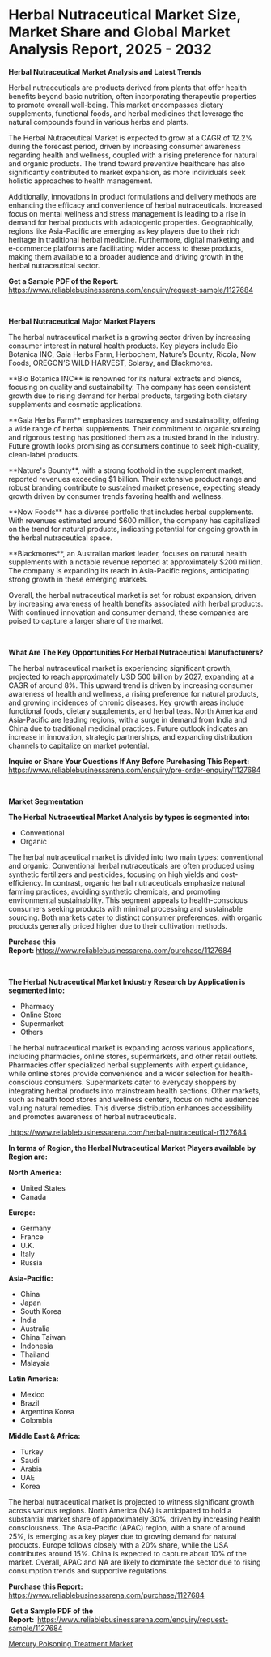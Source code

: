 <p><h1>Herbal Nutraceutical Market Size, Market Share and Global Market Analysis Report, 2025 - 2032</h1></p><p><strong>Herbal Nutraceutical Market Analysis and Latest Trends</strong></p>
<p><p>Herbal nutraceuticals are products derived from plants that offer health benefits beyond basic nutrition, often incorporating therapeutic properties to promote overall well-being. This market encompasses dietary supplements, functional foods, and herbal medicines that leverage the natural compounds found in various herbs and plants.</p><p>The Herbal Nutraceutical Market is expected to grow at a CAGR of 12.2% during the forecast period, driven by increasing consumer awareness regarding health and wellness, coupled with a rising preference for natural and organic products. The trend toward preventive healthcare has also significantly contributed to market expansion, as more individuals seek holistic approaches to health management.</p><p>Additionally, innovations in product formulations and delivery methods are enhancing the efficacy and convenience of herbal nutraceuticals. Increased focus on mental wellness and stress management is leading to a rise in demand for herbal products with adaptogenic properties. Geographically, regions like Asia-Pacific are emerging as key players due to their rich heritage in traditional herbal medicine. Furthermore, digital marketing and e-commerce platforms are facilitating wider access to these products, making them available to a broader audience and driving growth in the herbal nutraceutical sector.</p></p>
<p><strong>Get a Sample PDF of the Report:&nbsp;</strong> <a href="https://www.reliablebusinessarena.com/enquiry/request-sample/1127684?utm_campaign=3263&utm_medium=2&utm_source=Github&utm_content=ia&utm_term=06032025&utm_id=herbal-nutraceutical">https://www.reliablebusinessarena.com/enquiry/request-sample/1127684</a></p>
<p>&nbsp;</p>
<p><strong>Herbal Nutraceutical Major Market Players</strong></p>
<p><p>The herbal nutraceutical market is a growing sector driven by increasing consumer interest in natural health products. Key players include Bio Botanica INC, Gaia Herbs Farm, Herbochem, Nature’s Bounty, Ricola, Now Foods, OREGON’S WILD HARVEST, Solaray, and Blackmores.</p><p>**Bio Botanica INC** is renowned for its natural extracts and blends, focusing on quality and sustainability. The company has seen consistent growth due to rising demand for herbal products, targeting both dietary supplements and cosmetic applications.</p><p>**Gaia Herbs Farm** emphasizes transparency and sustainability, offering a wide range of herbal supplements. Their commitment to organic sourcing and rigorous testing has positioned them as a trusted brand in the industry. Future growth looks promising as consumers continue to seek high-quality, clean-label products.</p><p>**Nature's Bounty**, with a strong foothold in the supplement market, reported revenues exceeding $1 billion. Their extensive product range and robust branding contribute to sustained market presence, expecting steady growth driven by consumer trends favoring health and wellness.</p><p>**Now Foods** has a diverse portfolio that includes herbal supplements. With revenues estimated around $600 million, the company has capitalized on the trend for natural products, indicating potential for ongoing growth in the herbal nutraceutical space.</p><p>**Blackmores**, an Australian market leader, focuses on natural health supplements with a notable revenue reported at approximately $200 million. The company is expanding its reach in Asia-Pacific regions, anticipating strong growth in these emerging markets.</p><p>Overall, the herbal nutraceutical market is set for robust expansion, driven by increasing awareness of health benefits associated with herbal products. With continued innovation and consumer demand, these companies are poised to capture a larger share of the market.</p></p>
<p>&nbsp;</p>
<p><strong>What Are The Key Opportunities For Herbal Nutraceutical Manufacturers?</strong></p>
<p><p>The herbal nutraceutical market is experiencing significant growth, projected to reach approximately USD 500 billion by 2027, expanding at a CAGR of around 8%. This upward trend is driven by increasing consumer awareness of health and wellness, a rising preference for natural products, and growing incidences of chronic diseases. Key growth areas include functional foods, dietary supplements, and herbal teas. North America and Asia-Pacific are leading regions, with a surge in demand from India and China due to traditional medicinal practices. Future outlook indicates an increase in innovation, strategic partnerships, and expanding distribution channels to capitalize on market potential.</p></p>
<p><strong>Inquire or Share Your Questions If Any Before Purchasing This Report:</strong> <a href="https://www.reliablebusinessarena.com/enquiry/pre-order-enquiry/1127684?utm_campaign=3263&utm_medium=2&utm_source=Github&utm_content=ia&utm_term=06032025&utm_id=herbal-nutraceutical">https://www.reliablebusinessarena.com/enquiry/pre-order-enquiry/1127684</a></p>
<p>&nbsp;</p>
<p><strong>Market Segmentation</strong></p>
<p><strong>The Herbal Nutraceutical Market Analysis by types is segmented into:</strong></p>
<p><ul><li>Conventional</li><li>Organic</li></ul></p>
<p><p>The herbal nutraceutical market is divided into two main types: conventional and organic. Conventional herbal nutraceuticals are often produced using synthetic fertilizers and pesticides, focusing on high yields and cost-efficiency. In contrast, organic herbal nutraceuticals emphasize natural farming practices, avoiding synthetic chemicals, and promoting environmental sustainability. This segment appeals to health-conscious consumers seeking products with minimal processing and sustainable sourcing. Both markets cater to distinct consumer preferences, with organic products generally priced higher due to their cultivation methods.</p></p>
<p><strong>Purchase this Report:&nbsp;</strong><a href="https://www.reliablebusinessarena.com/purchase/1127684?utm_campaign=3263&utm_medium=2&utm_source=Github&utm_content=ia&utm_term=06032025&utm_id=herbal-nutraceutical">https://www.reliablebusinessarena.com/purchase/1127684</a></p>
<p>&nbsp;</p>
<p><strong>The Herbal Nutraceutical Market Industry Research by Application is segmented into:</strong></p>
<p><ul><li>Pharmacy</li><li>Online Store</li><li>Supermarket</li><li>Others</li></ul></p>
<p><p>The herbal nutraceutical market is expanding across various applications, including pharmacies, online stores, supermarkets, and other retail outlets. Pharmacies offer specialized herbal supplements with expert guidance, while online stores provide convenience and a wider selection for health-conscious consumers. Supermarkets cater to everyday shoppers by integrating herbal products into mainstream health sections. Other markets, such as health food stores and wellness centers, focus on niche audiences valuing natural remedies. This diverse distribution enhances accessibility and promotes awareness of herbal nutraceuticals.</p></p>
<p><a href="https://www.reliablebusinessarena.com/herbal-nutraceutical-r1127684?utm_campaign=3263&utm_medium=2&utm_source=Github&utm_content=ia&utm_term=06032025&utm_id=herbal-nutraceutical">&nbsp;https://www.reliablebusinessarena.com/herbal-nutraceutical-r1127684</a></p>
<p><strong>In terms of Region, the Herbal Nutraceutical Market Players available by Region are:</strong></p>
<p>
    <p> <strong> North America: </strong>
        <ul>
            <li>United States</li>
            <li>Canada</li>
        </ul>
        </p> 
    <p> <strong> Europe: </strong>
        <ul>
            <li>Germany</li>
            <li>France</li>
            <li>U.K.</li>
            <li>Italy</li>
            <li>Russia</li>
        </ul>
        </p> 
    <p> <strong> Asia-Pacific: </strong>
        <ul>
            <li>China</li>
            <li>Japan</li>
            <li>South Korea</li>
            <li>India</li>
            <li>Australia</li>
            <li>China Taiwan</li>
            <li>Indonesia</li>
            <li>Thailand</li>
            <li>Malaysia</li>
        </ul>
        </p> 
    <p> <strong> Latin America: </strong>
        <ul>
            <li>Mexico</li>
            <li>Brazil</li>
            <li>Argentina Korea</li>
            <li>Colombia</li>
        </ul>
        </p> 
    <p> <strong> Middle East & Africa: </strong>
        <ul>
            <li>Turkey</li>
            <li>Saudi</li>
            <li>Arabia</li>
            <li>UAE</li>
            <li>Korea</li>
        </ul>
    </p>
    </p>
<p><p>The herbal nutraceutical market is projected to witness significant growth across various regions. North America (NA) is anticipated to hold a substantial market share of approximately 30%, driven by increasing health consciousness. The Asia-Pacific (APAC) region, with a share of around 25%, is emerging as a key player due to growing demand for natural products. Europe follows closely with a 20% share, while the USA contributes around 15%. China is expected to capture about 10% of the market. Overall, APAC and NA are likely to dominate the sector due to rising consumption trends and supportive regulations.</p></p>
<p><strong>Purchase this Report: </strong><a href="https://www.reliablebusinessarena.com/purchase/1127684?utm_campaign=3263&utm_medium=2&utm_source=Github&utm_content=ia&utm_term=06032025&utm_id=herbal-nutraceutical">https://www.reliablebusinessarena.com/purchase/1127684</a></p>
<p>&nbsp;<strong>Get a Sample PDF of the Report:&nbsp;&nbsp;</strong><a href="https://www.reliablebusinessarena.com/enquiry/request-sample/1127684?utm_campaign=3263&utm_medium=2&utm_source=Github&utm_content=ia&utm_term=06032025&utm_id=herbal-nutraceutical">https://www.reliablebusinessarena.com/enquiry/request-sample/1127684</a></p>
<p><strong></strong></p>
<p><p><a href="https://github.com/gunbybeahmg1/Market-Research-Report-List-1/blob/main/mercury-poisoning-treatment-market.md?utm_campaign=3263&utm_medium=2&utm_source=Github&utm_content=ia&utm_term=06032025&utm_id=herbal-nutraceutical">Mercury Poisoning Treatment Market</a></p></p>